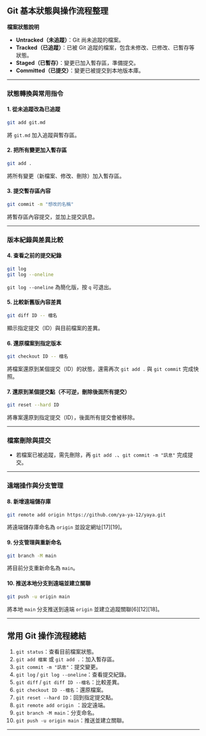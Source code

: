 ## Git 基本狀態與操作流程整理

**檔案狀態說明**

- **Untracked（未追蹤）**：Git 尚未追蹤的檔案。
- **Tracked（已追蹤）**：已被 Git 追蹤的檔案，包含未修改、已修改、已暫存等狀態。
- **Staged（已暫存）**：變更已加入暫存區，準備提交。
- **Committed（已提交）**：變更已被提交到本地版本庫。

---

### 狀態轉換與常用指令

#### 1. 從未追蹤改為已追蹤

```bash
git add git.md
```
將 `git.md` 加入追蹤與暫存區。

#### 2. 把所有變更加入暫存區

```bash
git add .
```
將所有變更（新檔案、修改、刪除）加入暫存區。

#### 3. 提交暫存區內容

```bash
git commit -m "想改的名稱"
```
將暫存區內容提交，並加上提交訊息。

---

### 版本紀錄與差異比較

#### 4. 查看之前的提交紀錄

```bash
git log
git log --oneline
```
`git log --oneline` 為簡化版，按 `q` 可退出。

#### 5. 比較新舊版內容差異

```bash
git diff ID -- 檔名
```
顯示指定提交（ID）與目前檔案的差異。

#### 6. 還原檔案到指定版本

```bash
git checkout ID -- 檔名
```
將檔案還原到某個提交（ID）的狀態，還需再次 `git add .` 與 `git commit` 完成快照。

#### 7. 還原到某個提交點（不可逆，刪除後面所有提交）

```bash
git reset --hard ID
```
將專案還原到指定提交（ID），後面所有提交會被移除。

---

### 檔案刪除與提交

- 若檔案已被追蹤，需先刪除，再 `git add .`、`git commit -m "訊息"` 完成提交。

---

### 遠端操作與分支管理

#### 8. 新增遠端儲存庫

```bash
git remote add origin https://github.com/ya-ya-12/yaya.git
```
將遠端儲存庫命名為 `origin` 並設定網址[17][19]。

#### 9. 分支管理與重新命名

```bash
git branch -M main
```
將目前分支重新命名為 `main`。

#### 10. 推送本地分支到遠端並建立關聯

```bash
git push -u origin main
```
將本地 `main` 分支推送到遠端 `origin` 並建立追蹤關聯[6][12][18]。

---

## 常用 Git 操作流程總結

1. `git status`：查看目前檔案狀態。
2. `git add 檔案` 或 `git add .`：加入暫存區。
3. `git commit -m "訊息"`：提交變更。
4. `git log` / `git log --oneline`：查看提交紀錄。
5. `git diff` / `git diff ID --檔名`：比較差異。
6. `git checkout ID --檔名`：還原檔案。
7. `git reset --hard ID`：回到指定提交點。
8. `git remote add origin `：設定遠端。
9. `git branch -M main`：分支命名。
10. `git push -u origin main`：推送並建立關聯。

---
